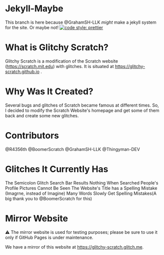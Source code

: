 # Jekyll-Maybe
This branch is here because @GrahamSH-LLK _might_ make a jekyll system for the site. Or maybe not!
[![code style: prettier](https://img.shields.io/badge/code_style-prettier-ff69b4.svg?style=flat-square)](https://github.com/prettier/prettier)

# What is Glitchy Scratch?

Glitchy Scratch is a modification of the Scratch website (https://scratch.mit.edu) with glitches. It is situated at https://glitchy-scratch.github.io .

# Why Was It Created?

Several bugs and glitches of Scratch became famous at different times. So, I decided to modify the Scratch Website's homepage and get some of them back and create some new glitches.

# Contributors

@R4356th
@BoomerScratch
@GrahamSH-LLK
@Thingyman-DEV

# Glitches It Currently Has

The Semicolon Glitch
Search Bar Results Nothing When Searched
People's Profile Pictures Cannot Be Seen
The Website's Title has a Spelling Mistake (Imagrne, instead of Imagine)
Many Words Slowly Get Spelling Mistakes(A big thank you to @BoomerScratch for this)

# Mirror Website

:warning: The mirror website is used for testing purposes; please be sure to use it only if GitHub Pages is under maintenance.

We have a mirror of this website at https://glitchy-scratch.glitch.me.
